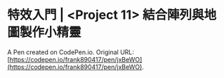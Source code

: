 # 特效入門 | <Project 11> 結合陣列與地圖製作小精靈

A Pen created on CodePen.io. Original URL: [https://codepen.io/frank890417/pen/jxBeWO](https://codepen.io/frank890417/pen/jxBeWO).


